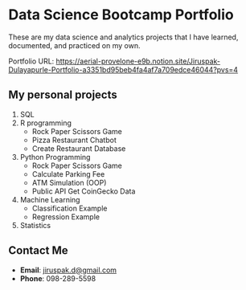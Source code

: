 # Data Science Bootcamp Portfolio
These are my data science and analytics projects that I have learned, documented, and practiced on my own.

Portfolio URL: https://aerial-provelone-e9b.notion.site/Jiruspak-Dulayapurle-Portfolio-a3351bd95beb4fa4af7a709edce46044?pvs=4

## My personal projects

1. SQL
2. R programming
    - Rock Paper Scissors Game
    - Pizza Restaurant Chatbot
    - Create Restaurant Database
3. Python Programming
    - Rock Paper Scissors Game
    - Calculate Parking Fee
    - ATM Simulation (OOP)
    - Public API Get CoinGecko Data
4. Machine Learning
    - Classification Example
    - Regression Example
6. Statistics

## Contact Me
- **Email**: jiruspak.d@gmail.com
- **Phone**: 098-289-5598
